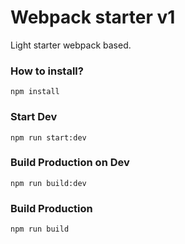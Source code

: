 # Webpack starter v1

Light starter webpack based.

### How to install?

```
npm install
```

### Start Dev

```
npm run start:dev
```

### Build Production on Dev

```
npm run build:dev
```

### Build Production

```
npm run build
```
